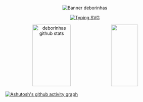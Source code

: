 <p align="center">
  <img src="https://capsule-render.vercel.app/api?type=venom&height=300&color=FF91A4&text=deborinhas&textBg=false&fontColor=A8D5BA&section=header&reversal=false" alt="Banner deborinhas"/>
</p>

<p align="center">
  <a href="https://git.io/typing-svg">
    <img src="https://readme-typing-svg.herokuapp.com?font=Sour+Gummy&letterSpacing=0.2rem&pause=1000&color=A8D5BA&background=FF91A400&center=true&multiline=true&repeat=false&width=435&lines=Oi%2C+me+chamo+D%C3%A9bora+Ara%C3%BAjo.+;Mais+conhecida+como+deborinhas!" alt="Typing SVG" />
  </a>
</p>

<div align="center">
  <img width="49%" height="195px" src="https://github-readme-stats.vercel.app/api?username=deborinhas&show_icons=true&count_private=true&hide_border=true&title_color=FF91A4&icon_color=FF91A4&text_color=A8D5BA&bg_color=0d1117"
alt="deborinhas github stats" />
  <img width="41%" height="195px" src="https://github-readme-stats.vercel.app/api/top-langs/?username=deborinhas&layout=compact&hide_border=true&title_color=FF91A4&text_color=A8D5BA&bg_color=0d1117" />
</div>

[![Ashutosh's github activity graph](https://github-readme-activity-graph.vercel.app/graph?username=deborinhas&bg_color=0d1117&color=ff91a4&line=ff91a4&point=c20071&area=true&hide_border=true)](https://github.com/ashutosh00710/github-readme-activity-graph)
